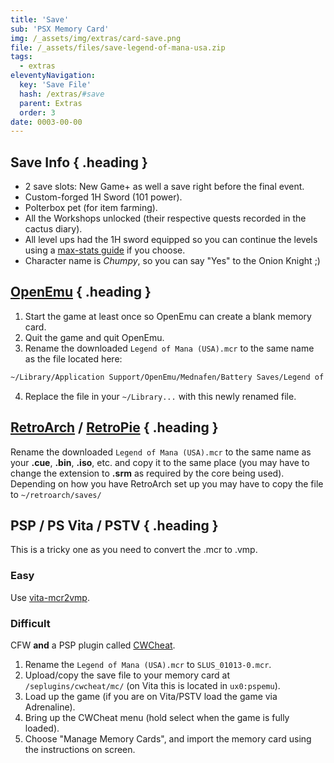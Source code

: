 ```yaml
---
title: 'Save'
sub: 'PSX Memory Card'
img: /_assets/img/extras/card-save.png
file: /_assets/files/save-legend-of-mana-usa.zip
tags:
  - extras
eleventyNavigation:
  key: 'Save File'
  hash: /extras/#save
  parent: Extras
  order: 3
date: 0003-00-00
---
```


## Save Info { .heading }

- 2 save slots: New Game+ as well a save right before the final event.
- Custom-forged 1H Sword (101 power).
- Polterbox pet (for item farming).
- All the Workshops unlocked (their respective quests recorded in the cactus diary).
- All level ups had the 1H sword equipped so you can continue the levels using a [max-stats guide](/walkthrough/get-started/#start-stats) if you choose.
- Character name is _Chumpy_, so you can say "Yes" to the Onion Knight ;)

## [OpenEmu](http://openemu.org/) { .heading }

1. Start the game at least once so OpenEmu can create a blank memory card.
2. Quit the game and quit OpenEmu.
3. Rename the downloaded `Legend of Mana (USA).mcr` to the same name as the file located here:

```bash
~/Library/Application Support/OpenEmu/Mednafen/Battery Saves/Legend of Mana (USA).{SOME_UNIQUE_ID}.0.mcr
```

4. Replace the file in your `~/Library...` with this newly renamed file.

## [RetroArch](http://retroarch.com/) / [RetroPie](https://retropie.org.uk/) { .heading }

Rename the downloaded `Legend of Mana (USA).mcr` to the same name as your **.cue**, **.bin**, **.iso**, etc. and copy it to the same place (you may have to change the extension to **.srm** as required by the core being used). Depending on how you have RetroArch set up you may have to copy the file to `~/retroarch/saves/`

## __PSP / PS Vita / PSTV__ { .heading }

This is a tricky one as you need to convert the .mcr to .vmp.

### Easy

Use [vita-mcr2vmp](https://github.com/dots-tb/vita-mcr2vmp).

### Difficult

CFW **and** a PSP plugin called [CWCheat](http://google.com/search?q=psp+cwcheat).

1. Rename the `Legend of Mana (USA).mcr` to `SLUS_01013-0.mcr`.
2. Upload/copy the save file to your memory card at `/seplugins/cwcheat/mc/` (on Vita this is located in `ux0:pspemu`).
3. Load up the game (if you are on Vita/PSTV load the game via Adrenaline).
4. Bring up the CWCheat menu (hold select when the game is fully loaded).
5. Choose "Manage Memory Cards", and import the memory card using the instructions on screen.
